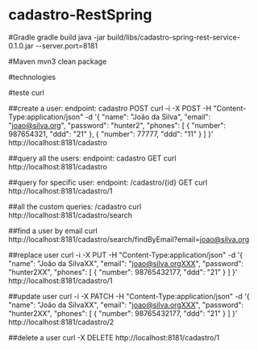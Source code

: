 # cadastro-RestSpring

#Gradle
gradle build
java -jar build/libs/cadastro-spring-rest-service-0.1.0.jar --server.port=8181

#Maven
mvn3 clean package 


#technologies

#teste curl

##create a user: endpoint: cadastro POST
curl -i -X POST -H "Content-Type:application/json" -d '{ "name": "João da Silva", "email": "joao@silva.org", "password": "hunter2", "phones": [ { "number": 987654321, "ddd": "21" }, { "number": 77777, "ddd": "11" } ] }' http://localhost:8181/cadastro

##query all the users: endpoint: cadastro GET
curl http://localhost:8181/cadastro

##query for specific user: endpoint: /cadastro/{id} GET
curl http://localhost:8181/cadastro/1

##all the custom queries: /cadastro
curl http://localhost:8181/cadastro/search

##find a user by email
curl http://localhost:8181/cadastro/search/findByEmail?email=joao@silva.org

##replace user
curl -i -X PUT -H "Content-Type:application/json" -d '{ "name": "João da SilvaXX", "email": "joao@silva.orgXXX", "password": "hunter2XX", "phones": [ { "number": 98765432177, "ddd": "21" } ] }' http://localhost:8181/cadastro/1

##update user
curl -i -X PATCH -H "Content-Type:application/json" -d '{ "name": "João da SilvaXX", "email": "joao@silva.orgXXX", "password": "hunter2XX", "phones": [ { "number": 98765432177, "ddd": "21" } ] }' http://localhost:8181/cadastro/2

##delete a user
curl -X DELETE http://localhost:8181/cadastro/1